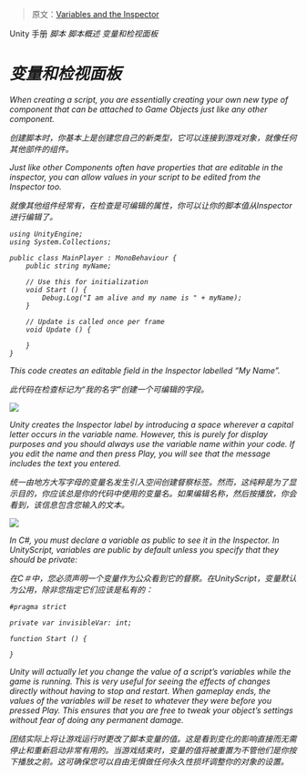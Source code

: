 > 原文：[Variables and the Inspector](http://docs.unity3d.com/Manual/VariablesAndTheInspector.html)

<!-- Unity Manual > Scripting > Scripting Overview > Creating and Using Scripts -->
Unity 手册 <i class="fa fa-angle-right"/> 脚本 <i class="fa fa-angle-right"/> 脚本概述 <i class="fa fa-angle-right"/> 变量和检视面板

<!-- # Variables and the Inspector -->
# 变量和检视面板

When creating a script, you are essentially creating your own new type of component that can be attached to Game Objects just like any other component.

创建脚本时，你基本上是创建您自己的新类型，它可以连接到游戏对象，就像任何其他部件的组件。

Just like other Components often have properties that are editable in the inspector, you can allow values in your script to be edited from the Inspector too.

就像其他组件经常有，在检查是可编辑的属性，你可以让你的脚本值从Inspector进行编辑了。

```
using UnityEngine;
using System.Collections;

public class MainPlayer : MonoBehaviour {
    public string myName;
    
    // Use this for initialization
    void Start () {
        Debug.Log("I am alive and my name is " + myName);
    }
    
    // Update is called once per frame
    void Update () {
    
    }
}
```

This code creates an editable field in the Inspector labelled “My Name”.

此代码在检查标记为“我的名字”创建一个可编辑的字段。


![](http://docs.unity3d.com/540/Documentation/uploads/Main/EditingVarInspector.png)

Unity creates the Inspector label by introducing a space wherever a capital letter occurs in the variable name. However, this is purely for display purposes and you should always use the variable name within your code. If you edit the name and then press Play, you will see that the message includes the text you entered.

统一由地方大写字母的变量名发生引入空间创建督察标签。然而，这纯粹是为了显示目的，你应该总是你的代码中使用的变量名。如果编辑名称，然后按播放，你会看到，该信息包含您输入的文本。

![](http://docs.unity3d.com/540/Documentation/uploads/Main/DebugLogMessage.png)

In C#, you must declare a variable as public to see it in the Inspector. In UnityScript, variables are public by default unless you specify that they should be private:

在C＃中，您必须声明一个变量作为公众看到它的督察。在UnityScript，变量默认为公用，除非您指定它们应该是私有的：

```
#pragma strict

private var invisibleVar: int;

function Start () {

}
```

Unity will actually let you change the value of a script’s variables while the game is running. This is very useful for seeing the effects of changes directly without having to stop and restart. When gameplay ends, the values of the variables will be reset to whatever they were before you pressed Play. This ensures that you are free to tweak your object’s settings without fear of doing any permanent damage.

团结实际上将让游戏运行时更改了脚本变量的值。这是看到变化的影响直接而无需停止和重新启动非常有用的。当游戏结束时，变量的值将被重置为不管他们是你按下播放之前。这可确保您可以自由无惧做任何永久性损坏调整你的对象的设置。
